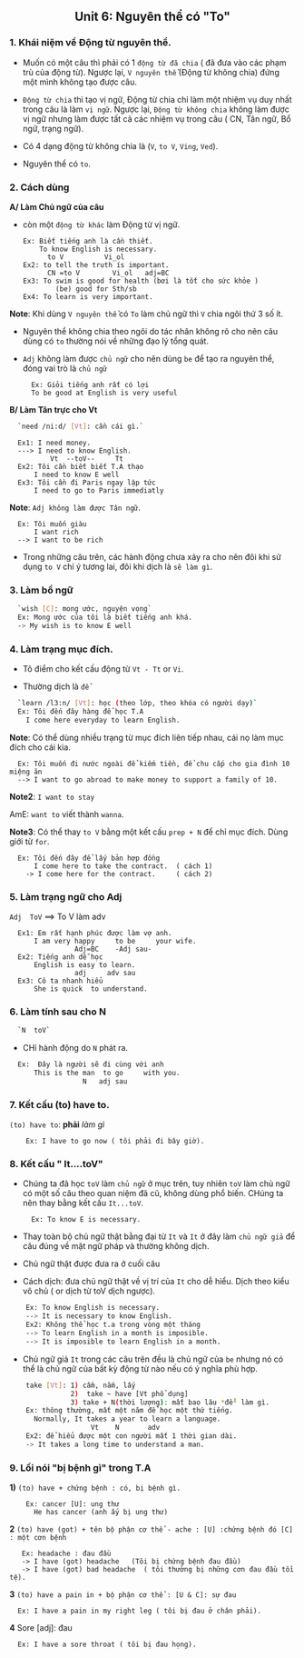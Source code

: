 <h2 align="center"> Unit 6: Nguyên thể có "To"</h2>

### 1. Khái niệm về Động từ nguyên thể.

- Muốn có một câu thì phải có 1 `động từ đã chia` ( đã đưa vào các phạm trù của động từ). Ngược lại, `V nguyên thể` (Động từ không chia) đứng một mình không tạo được câu.

- `Động từ chia` thì tạo vị ngữ, Động từ chia chỉ làm một nhiệm vụ duy nhất trong câu là làm `vị ngữ`. Ngược lại, `Động từ không chia` không làm được vị ngữ nhưng làm được tất cả các nhiệm vụ trong câu ( CN, Tân ngữ, Bổ ngữ, trạng ngữ).

- Có 4 dạng động từ không chia là (`V`, `to V`, `Ving`, `Ved`).

- Nguyên thể có `to`.

### 2. Cách dùng

**A/ Làm Chủ ngữ của câu**

- còn một `động từ khác` làm Động từ vị ngữ.

      Ex: Biết tiếng anh là cần thiết.
          To know English is necessary.
            to V          Vi_ol
      Ex2: to tell the truth ís important.
            CN =to V        Vi_ol   adj=BC
      Ex3: To swim is good for health (bơi là tốt cho sức khỏe )
              (be) good for Sth/sb
      Ex4: To learn is very important.

**Note**: Khi dùng `V nguyên thể` có `To` làm chủ ngữ thì `V` chia ngôi thứ 3 số ít.
- Nguyên thể không chia theo ngôi do tác nhân không rõ cho nên câu dùng có `to` thường nói về những đạo lý tổng quát.

- `Adj` không làm được `chủ ngữ` cho nên dùng `be` để tạo ra nguyên thể, đóng vai trò là `chủ ngữ`

        Ex: Giỏi tiếng anh rất có lợi
        To be good at English is very useful


**B/ Làm Tân trực cho Vt**

```sh
  `need /ni:d/ [Vt]: cần cái gì.`
```

      Ex1: I need money.  
      ---> I need to know English.
              Vt  --toV--     Tt
      Ex2: Tôi cần biết biết T.A thạo
          I need to know E well
      Ex3: Tôi cần đi Paris ngay lập tức
          I need to go to Paris immediatly

**Note**: `Adj không làm được Tân ngữ`.

      Ex: Tôi muốn giàu
          I want rich
      --> I want to be rich

- Trong những câu trên, các hành động chưa xảy ra cho nên đôi khi sử dụng `to V` chỉ ý tương lai, đôi khi dịch là `sẽ làm gì`.

### 3. Làm bổ ngữ

```sh
  `wish [C]: mong ước, nguyện vọng`
  Ex: Mong ước của tôi là biết tiếng anh khá.
  -> My wish is to know E well
```

### 4. Làm trạng mục đích.

- Tô điểm cho kết cấu động từ `Vt - Tt` or `Vi`.

- Thường dịch là `để`

```sh
  `learn /l3:n/ [Vt]: học (theo lớp, theo khóa có người dạy)`
  Ex: Tôi đến đây hàng để học T.A
    I come here everyday to learn English.
```

**Note**: Có thể dùng nhiều trạng từ mục đích liên tiếp nhau, cái nọ làm mục đích cho cái kia.

      Ex: Tôi muốn đi nước ngoài để kiếm tiền, để chu cấp cho gia đình 10 miệng ăn
      --> I want to go abroad to make money to support a family of 10.


**Note2**: `I want to stay`

AmE: `want to` viết thành `wanna`.

**Note3**: Có thể thay `to V` bằng một kết cấu `prep + N` để chỉ mục đích. Dùng giới từ `for`.

      Ex: Tôi đến đây để lấy bản hợp đồng
          I come here to take the contract.  ( cách 1)
        -> I come here for the contract.     ( cách 2)

### 5. Làm trạng ngữ cho Adj

`Adj  ToV`  ==> To V làm adv

      Ex1: Em rất hạnh phúc được làm vợ anh.
          I am very happy     to be     your wife.
                    Adj=BC    -Adj sau-
      Ex2: Tiếng anh dễ học
          English is easy to learn.
                    adj     adv sau
      Ex3: Cô ta nhanh hiểu
          She is quick  to understand.

### 6. Làm tính sau cho N

```sh
  `N  toV`
```

- CHỉ hành động do `N` phát ra.

```sh
  Ex:  Đây là người sẽ đi cùng với anh
      This is the man  to go     with you.
                  N   adj sau
```

### 7. Kết cấu (to) have to.

`(to) have to`: **phải** *làm gì*


        Ex: I have to go now ( tôi phải đi bây giờ).

### 8. Kết cấu " It....toV"

- Chúng ta đã học `toV` làm `chủ ngữ` ở mục trên, tuy nhiên `toV` làm chủ ngữ có một số câu theo quan niệm đã cũ, không dùng phổ biến. CHúng ta nên thay bằng kết cấu `It...toV`.

        Ex: To know E is necessary.

- Thay toàn bộ chủ ngữ thật bằng đại từ `It` và `It` ở đây làm `chủ ngữ giả` để câu đúng về mặt ngữ pháp và thường không dịch.

- Chủ ngữ thật được đưa ra ở cuối câu

- Cách dịch: đưa chủ ngữ thật về vị trí của `It` cho dễ hiểu. Dịch theo kiểu vô chủ ( or dịch từ toV dịch ngược).

```sh
    Ex: To know English is necessary.
    --> It is necessary to know English.
    Ex2: Không thể học t.a trong vòng một tháng
    --> To learn English in a month is imposible.
    --> It is imposible to learn English in a month.
```

- Chủ ngữ giả `It` trong các câu trên đều là chủ ngữ của `be` nhưng nó có thể là chủ ngữ của bất kỳ động từ nào nếu có ý nghĩa phù hợp.

```sh
    take [Vt]: 1) cầm, nắm, lấy
               2)  take ~ have [Vt phổ dụng]
               3) take + N(thời lượng): mất bao lâu *để* làm gì.
    Ex: thông thường, mất một năm để học một thứ tiếng.
      Normally, It takes a year to learn a language.
                    Vt    N       adv
    Ex2: để hiểu được một con người mất 1 thời gian dài.
    -> It takes a long time to understand a man.
```


### 9. Lối nói "bị bệnh gì" trong T.A

**1)** `(to) have + chứng bệnh : có, bị bệnh gì.`

        Ex: cancer [U]: ung thư
          He has cancer (anh ấy bị ung thư)

**2** `(to) have (got) + tên bộ phận cơ thể - ache : [U] :chứng bệnh đó
                                                     [C] : một cơn bệnh`

       Ex: headache : đau đầu
       -> I have (got) headache   (Tôi bị chứng bệnh đau đầu)
       -> I have (got) bad headache  ( tôi thường bị những cơn đau đầu tồi tệ).

**3** `(to) have a pain in + bộ phận cơ thể : [U & C]: sự đau`

      Ex: I have a pain in my right leg ( tôi bị đau ở chân phải).

**4** Sore [adj]: đau

      Ex: I have a sore throat ( tôi bị đau họng).
